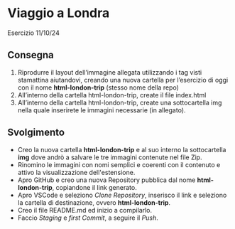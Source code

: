 Viaggio a Londra
===
Esercizio 11/10/24
## Consegna
1. Riprodurre il layout dell’immagine allegata utilizzando i tag visti stamattina aiutandovi, creando una nuova cartella per l’esercizio di oggi con il nome **html-london-trip** (stesso nome della repo)
1. All’interno della cartella html-london-trip, create il file index.html 
3. All’interno della cartella html-london-trip, create una sottocartella img nella quale inserirete le immagini necessarie (in allegato).

## Svolgimento
- Creo la nuova cartella **html-london-trip** e al suo interno la sottocartella **img** dove andrò a salvare le tre immagini contenute nel file Zip.
- Rinomino le immagini con nomi semplici e coerenti con il contenuto e attivo la visualizzazione dell'estensione.
- Apro GitHub e creo una nuova Repository pubblica dal nome **html-london-trip**, copiandone il link generato.
- Apro VSCode e seleziono *Clone Repository*, inserisco il link e seleziono la cartella di destinazione, ovvero **html-london-trip**.
- Creo il file README.md ed inizio a compilarlo.
- Faccio *Staging* e *first Commit*, a seguire il *Push*.